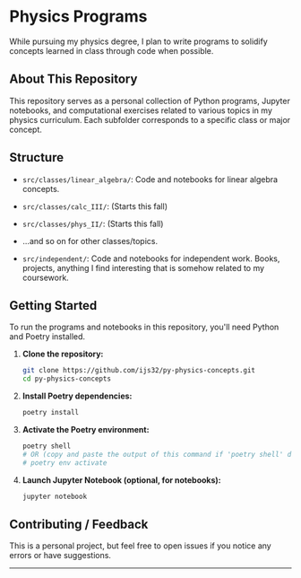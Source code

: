 # Physics Programs

While pursuing my physics degree, I plan to write programs to solidify concepts learned in class through code when possible.

## About This Repository

This repository serves as a personal collection of Python programs, Jupyter notebooks, and computational exercises related to various topics in my physics curriculum. Each subfolder corresponds to a specific class or major concept.

## Structure

  * `src/classes/linear_algebra/`: Code and notebooks for linear algebra concepts.
  * `src/classes/calc_III/`: (Starts this fall)
  * `src/classes/phys_II/`: (Starts this fall)
  * ...and so on for other classes/topics.  

  * `src/independent/`: Code and notebooks for independent work. Books, projects, anything I find interesting that is somehow related to my coursework.  

## Getting Started

To run the programs and notebooks in this repository, you'll need Python and Poetry installed.

1.  **Clone the repository:**
    ```bash
    git clone https://github.com/ijs32/py-physics-concepts.git
    cd py-physics-concepts
    ```
2.  **Install Poetry dependencies:**
    ```bash
    poetry install
    ```
3.  **Activate the Poetry environment:**
    ```bash
    poetry shell
    # OR (copy and paste the output of this command if 'poetry shell' doesn't work for your setup)
    # poetry env activate
    ```
4.  **Launch Jupyter Notebook (optional, for notebooks):**
    ```bash
    jupyter notebook
    ```

## Contributing / Feedback

This is a personal project, but feel free to open issues if you notice any errors or have suggestions.

-----